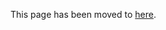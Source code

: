 This page has been moved to [here](http://wikijs.ethereum.wiki/Clients,-tools,-dapp-browsers,-wallets-and-other-projects).